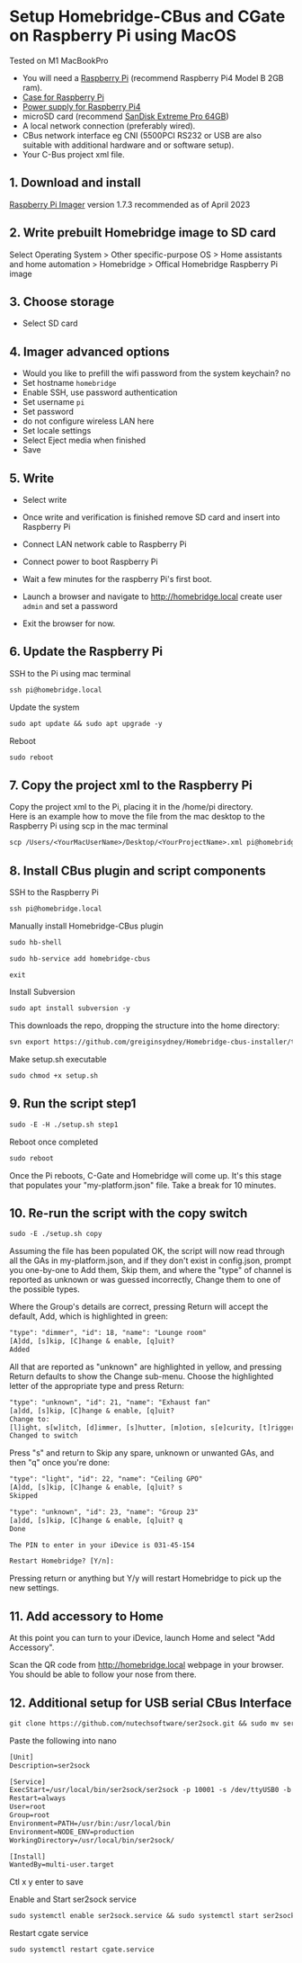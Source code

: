 # Setup Homebridge-CBus and CGate on Raspberry Pi using MacOS
 Tested on M1 MacBookPro
- You will need a [Raspberry Pi](https://core-electronics.com.au/raspberry-pi-4-model-b-2gb.html) (recommend Raspberry Pi4 Model B 2GB ram).
- [Case for Raspberry Pi](https://core-electronics.com.au/pimoroni-aluminium-heatsink-case-for-raspberry-pi-4-black.html)
- [Power supply for Raspberry Pi4](https://core-electronics.com.au/raspberry-pi-4-official-power-supply-usb-c-5v-15w-black.html)
- microSD card (recommend [SanDisk Extreme Pro 64GB](https://www.officeworks.com.au/shop/officeworks/p/sandisk-extreme-pro-64gb-microsdxc-memory-card-sdsqxcu064))
- A local network connection (preferably wired).
- CBus network interface eg CNI (5500PCI RS232 or USB are also suitable with additional hardware and or software setup).  
- Your C-Bus project xml file.

## 1. Download and install 
[Raspberry Pi Imager](https://github.com/raspberrypi/rpi-imager/releases/tag/v1.7.3) 
version 1.7.3 recommended as of April 2023

## 2. Write prebuilt Homebridge image to SD card    
Select Operating System >
Other specific-purpose OS > 
Home assistants and home automation > 
Homebridge > 
Offical Homebridge Raspberry Pi image  

## 3. Choose storage
- Select SD card 

## 4. Imager advanced options  
- Would you like to prefill the wifi password from the system keychain? no
- Set hostname `homebridge`
- Enable SSH, use password authentication
- Set username `pi`
- Set password
- do not configure wireless LAN here
- Set locale settings
- Select Eject media when finished
- Save

## 5. Write 
- Select write
- Once write and verification is finished remove SD card and insert into Raspberry Pi  
- Connect LAN network cable to Raspberry Pi  
- Connect power to boot Raspberry Pi   
- Wait a few minutes for the raspberry Pi's first boot.

- Launch a browser and navigate to http://homebridge.local  create user `admin` and set a password  
- Exit the browser for now. 


## 6. Update the Raspberry Pi

SSH to the Pi using mac terminal 
```txt 
ssh pi@homebridge.local 
```
Update the system
```txt
sudo apt update && sudo apt upgrade -y
```
Reboot
```txt
sudo reboot
```
 
## 7. Copy the project xml to the Raspberry Pi

Copy the project xml to the Pi, placing it in the /home/pi directory.  
  Here is an example how to move the file from the mac desktop to the Raspberry Pi using scp in the mac terminal    
  ```txt 
  scp /Users/<YourMacUserName>/Desktop/<YourProjectName>.xml pi@homebridge.local:/home/pi
  ```


## 8. Install CBus plugin and script components 

SSH to the Raspberry Pi
```txt
ssh pi@homebridge.local 
```
Manually install Homebridge-CBus plugin
```txt
sudo hb-shell
```
```txt
sudo hb-service add homebridge-cbus
```
```txt
exit
```

Install Subversion
```txt
sudo apt install subversion -y
```
This downloads the repo, dropping the structure into the home directory:
```txt
svn export https://github.com/greiginsydney/Homebridge-cbus-installer/trunk/code/ ~ --force
``` 

Make setup.sh executable
```txt
sudo chmod +x setup.sh
```



## 9. Run the script step1

```txt
sudo -E -H ./setup.sh step1
```

Reboot once completed 
```txt
sudo reboot
```

Once the Pi reboots, C-Gate and Homebridge will come up. It's this stage that populates your "my-platform.json" file.
Take a break for 10 minutes.


## 10. Re-run the script with the copy switch
```txt
sudo -E ./setup.sh copy
```

Assuming the file has been populated OK, the script will now read through all the GAs in my-platform.json, and if they don't exist in config.json, prompt you one-by-one to Add them, Skip them, and where the "type" of channel is reported as unknown or was guessed incorrectly, Change them to one of the possible types.

Where the Group's details are correct, pressing Return will accept the default, Add, which is highlighted in green:
```txt
"type": "dimmer", "id": 18, "name": "Lounge room"
[A]dd, [s]kip, [C]hange & enable, [q]uit?
Added
```

All that are reported as "unknown" are highlighted in yellow, and pressing Return defaults to show the Change sub-menu. Choose the highlighted letter of the appropriate type and press Return:
```txt
"type": "unknown", "id": 21, "name": "Exhaust fan"
[a]dd, [s]kip, [C]hange & enable, [q]uit?
Change to:
[l]ight, s[w]itch, [d]immer, [s]hutter, [m]otion, s[e]curity, [t]rigger, [c]ontact: w
Changed to switch
```

Press "s" and return to Skip any spare, unknown or unwanted GAs, and then "q" once you're done:
```txt
"type": "light", "id": 22, "name": "Ceiling GPO"
[A]dd, [s]kip, [C]hange & enable, [q]uit? s
Skipped

"type": "unknown", "id": 23, "name": "Group 23"
[a]dd, [s]kip, [C]hange & enable, [q]uit? q
Done

The PIN to enter in your iDevice is 031-45-154

Restart Homebridge? [Y/n]:
```

Pressing return or anything but Y/y will restart Homebridge to pick up the new settings.

## 11. Add accessory to Home

At this point you can turn to your iDevice, launch Home and select "Add Accessory".

Scan the QR code from http://homebridge.local webpage in your browser. 
You should be able to follow your nose from there.

## 12. Additional setup for USB serial CBus Interface

```txt
git clone https://github.com/nutechsoftware/ser2sock.git && sudo mv ser2sock /usr/local/bin && cd /usr/local/bin/ser2sock && chown -R pi:pi . && mv config.h.in config.h && cc -o ser2sock ser2sock.c && sudo nano /etc/systemd/system/ser2sock.service
```
Paste the following into nano
```txt
[Unit]
Description=ser2sock

[Service]
ExecStart=/usr/local/bin/ser2sock/ser2sock -p 10001 -s /dev/ttyUSB0 -b 9600
Restart=always
User=root
Group=root
Environment=PATH=/usr/bin:/usr/local/bin
Environment=NODE_ENV=production
WorkingDirectory=/usr/local/bin/ser2sock/

[Install]
WantedBy=multi-user.target
``` 
Ctl x y enter to save 

Enable and Start ser2sock service 
```txt
sudo systemctl enable ser2sock.service && sudo systemctl start ser2sock.service
``` 
Restart cgate service 
```txt
sudo systemctl restart cgate.service
```



<br>
